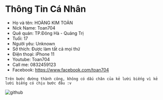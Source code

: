 # Thông Tin Cá Nhân
- Họ và tên: HOÀNG KIM TOẢN
- Nick Name: Toan704
- Quê quán: TP.Đông Hà - Quảng Trị
- Tuổi: 17
- Người yêu: Unknown
- Sở thích: Được làm tất cả mọi thứ
- Điện thoại: iPhone 11
- Youtube: Toan704
- Call me: 0832459123
- Facebook: https://www.facebook.com/toan704
```
Trên bước đường thành công, không có dấu chân của kẻ lười biếng vì kẻ lười biếng có chịu bước đâu :v
```

![github](https://user-images.githubusercontent.com/67217560/88617589-397d4d00-d0c1-11ea-8540-64253c0e1649.png)
